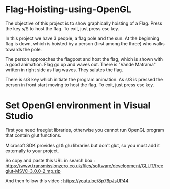 # Flag-Hoisting-using-OpenGL
 The objective of this project is  to show graphically hoisting of a Flag. Press the key s/S to host the flag. To exit, just press esc key.

In this project we have 3 people, a flag pole and the sun.  At the beginning flag is down, which is hoisted by a person (first among the three) who walks towards the pole. 

The person approaches the flagpost and host the flag, which is shown with a good animation. Flag go up and waves out.  There is "Vande Matrama" written in right side as  flag waves. They salutes the flag.

There is s/S key which initiate the  program animation. As s/S is pressed the person in front start moving to host the flag. To exit, just press esc key.

# Set OpenGl environment in Visual Studio

First you need freeglut libraries, otherwise you cannot run OpenGL program that contain glut functions.

Microsoft SDK provides gl & glu libraries but don't glut, so you must add it externally to your project.

So copy and paste this URL in search box : https://www.transmissionzero.co.uk/files/software/development/GLUT/freeglut-MSVC-3.0.0-2.mp.zip

And then follow this video : https://youtu.be/8p76pJsUP44
